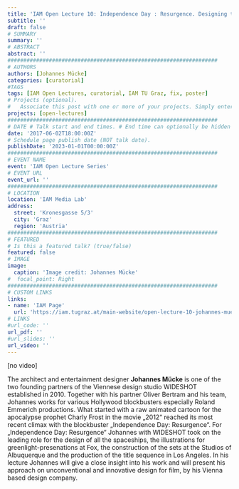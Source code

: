 ```yaml
---
title: 'IAM Open Lecture 10: Independence Day : Resurgence. Designing the Alien Invasion'
subtitle: ''
draft: false
# SUMMARY
summary: ''
# ABSTRACT 
abstract: ''
##################################################################
# AUTHORS 
authors: [Johannes Mücke]
categories: [curatorial]
#TAGS
tags: [IAM Open Lectures, curatorial, IAM TU Graz, fix, poster]
# Projects (optional).
#   Associate this post with one or more of your projects. Simply enter your project's folder or file name without extension. Otherwise, set `projects = []`.
projects: [open-lectures]
##################################################################
# DATE # Talk start and end times. # End time can optionally be hidden by prefixing the line with `#`.
date: '2017-06-02T18:00:00Z'
# Schedule page publish date (NOT talk date).
publishDate: '2023-01-01T00:00:00Z'
##################################################################
# EVENT NAME 
event: 'IAM Open Lecture Series'
# EVENT URL 
event_url: ''
##################################################################
# LOCATION 
location: 'IAM Media Lab'
address:
  street: 'Kronesgasse 5/3'
  city: 'Graz'
  region: 'Austria'
##################################################################
# FEATURED
# Is this a featured talk? (true/false)
featured: false
# IMAGE 
image:
  caption: 'Image credit: Johannes Mücke'
#  focal_point: Right
##################################################################
# CUSTOM LINKS 
links:
- name: 'IAM Page'
  url: 'https://iam.tugraz.at/main-website/open-lecture-10-johannes-muecke-independence-day-resurgence-designing-the-alien-invasion/'
# LINKS 
#url_code: ''
url_pdf: ''
#url_slides: ''
url_video: ''
---
```


[no video]

The architect and entertainment designer **Johannes Mücke** is one of the two founding partners of the Viennese design studio WIDESHOT established in 2010. Together with his partner Oliver Bertram and his team, Johannes works for various Hollywood blockbusters especially Roland Emmerich productions. What started with a raw animated cartoon for the apocalypse prophet Charly Frost in the movie „2012“ reached its most recent climax with the blockbuster „Independence Day: Resurgence“. For „Independence Day: Resurgence“ Johannes with WIDESHOT took on the leading role for the design of all the spaceships, the illustrations for greenlight-presenations at Fox, the construction of the sets at the Studios of Albuquerque and the production of the title sequence in Los Angeles. In his lecture Johannes will give a close insight into his work and will present his approach on unconventional and innovative design for film, by his Vienna based design company.

<!--

IAM Open Lecture #10  
Johannes Mücke „Independence Day : Resurgence. Designing the Alien Invasion“  
18:30 Friday 2 June 2017  
IAM Media Lab, Kronesgasse 5/3
Event poster https://iam.tugraz.at/wp-content/uploads/2017/05/ol10_Mucke.pdf
Original post: https://iam.tugraz.at/2017/05/ol10/
-->